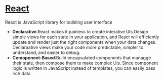 # [React](https://github.com/facebook/react/) 
React is JavaScript library for building user interface
* **Declarative**:React makes it painless to create interative Uls.Design 
simple views for each state in your application, and React will efficiently 
update and render just the right components when your data changes.
Declaraative views make your code more predictable, simpler to understand, and easier to debug.
* **Comoponent-Based**:Build encapsulated components that managge their
state, then  compose them to make complex Uls. Since component logic is
written in JavaScript instead of templates, you can easily pass rich data
